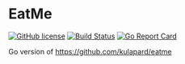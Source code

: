 # EatMe

[![GitHub license](https://img.shields.io/badge/license-MIT-blue.svg)](https://github.com/kulapard/eatme/blob/master/LICENSE)
[![Build Status](https://travis-ci.org/kulapard/eatme.svg?branch=master)](https://travis-ci.org/kulapard/eatme)
[![Go Report Card](http://goreportcard.com/badge/kulapard/eatme)](http://goreportcard.com/report/kulapard/eatme)

Go version of https://github.com/kulapard/eatme

